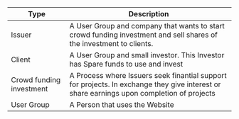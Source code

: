 | Type | Description |
|------|------|
| Issuer | A User Group and company that wants to start crowd funding investment and sell shares of the investment to clients. |
| Client | A User Group and small investor. This Investor has Spare funds to use and invest | 
| Crowd funding investment | A Process where Issuers seek finantial support for projects. In exchange they give interest or share earnings upon completion of projects |
| User Group | A Person that uses the Website | 
